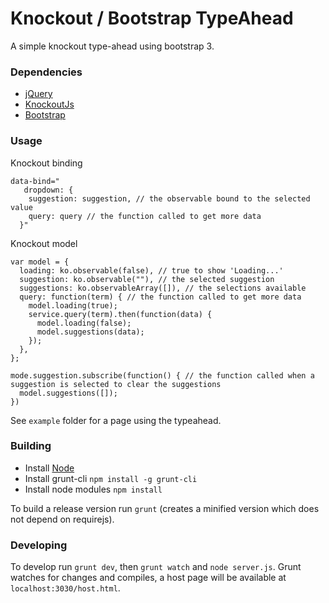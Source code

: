   # Knockout / Bootstrap TypeAhead

A simple knockout type-ahead using bootstrap 3.


### Dependencies

* [jQuery](https://github.com/jquery/jquery)
* [KnockoutJs](https://github.com/knockout/knockout)
* [Bootstrap](https://github.com/twbs/bootstrap)

### Usage

Knockout binding

```
data-bind="
   dropdown: {
    suggestion: suggestion, // the observable bound to the selected value
    query: query // the function called to get more data
  }"

```

Knockout model

```
var model = {
  loading: ko.observable(false), // true to show 'Loading...'
  suggestion: ko.observable(""), // the selected suggestion
  suggestions: ko.observableArray([]), // the selections available
  query: function(term) { // the function called to get more data
    model.loading(true);
    service.query(term).then(function(data) {
      model.loading(false);
      model.suggestions(data);
    });
  },
};

mode.suggestion.subscribe(function() { // the function called when a suggestion is selected to clear the suggestions
  model.suggestions([]);
})
```

See `example` folder for a page using the typeahead.

### Building

* Install [Node](http://nodejs.org/)
* Install grunt-cli `npm install -g grunt-cli`
* Install node modules `npm install`

To build a release version run `grunt` (creates a minified version which does not depend on requirejs).

### Developing

To develop run `grunt dev`, then `grunt watch` and `node server.js`. Grunt watches for changes and compiles, a host page will be available at `localhost:3030/host.html`.